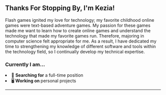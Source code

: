 
<h2> Thanks For Stopping By, I'm Kezia! </h2>


<p> Flash games ignited my love for technology; my favorite childhood online games were text-based adventure games. My passion for these games made me want to learn how to create online games and understand the technology that made my favorite games run. Therefore, majoring in computer science felt appropriate for me. As a result, I have dedicated my time to strengthening my knowledge of different software and tools within the technology field, so I continually develop my technical expertise. </p>

<h3> Currently I am... </h3>

<li> 🔎 <b> Searching for</b> a full-time position </li>

<li> 🖥️ <b> Working on </b> personal projects </li>

<hr class= "default" >





